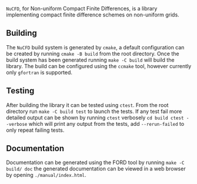 `NuCFD`, for Non-uniform Compact Finite Differences, is a library implementing compact finite
difference schemes on non-uniform grids.

## Building

The `NuCFD` build system is generated by `cmake`, a default configuration can be created by running
``
cmake -B build
``
from the root directory.
Once the build system has been generated running
``
make -C build
``
will build the library.
The build can be configured using the `ccmake` tool, however currently only `gfortran` is supported.

## Testing

After building the library it can be tested using `ctest`.
From the root directory run
``
make -C build test
``
to launch the tests.
If any test fail more detailed output can be shown by running `ctest` verbosely
``
cd build
ctest --verbose
``
which will print any output from the tests, add `--rerun-failed` to only repeat failing tests.

## Documentation

Documentation can be generated using the FORD tool by running
``
make -C build/ doc
``
the generated documentation can be viewed in a web browser by opening `./manual/index.html`.
